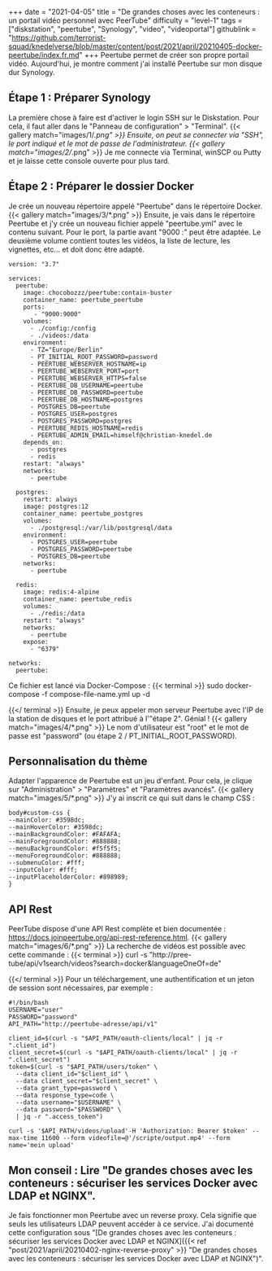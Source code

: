 +++
date = "2021-04-05"
title = "De grandes choses avec les conteneurs : un portail vidéo personnel avec PeerTube"
difficulty = "level-1"
tags = ["diskstation", "peertube", "Synology", "video", "videoportal"]
githublink = "https://github.com/terrorist-squad/knedelverse/blob/master/content/post/2021/april/20210405-docker-peertube/index.fr.md"
+++
Peertube permet de créer son propre portail vidéo. Aujourd'hui, je montre comment j'ai installé Peertube sur mon disque dur Synology.
## Étape 1 : Préparer Synology
La première chose à faire est d'activer le login SSH sur le Diskstation. Pour cela, il faut aller dans le "Panneau de configuration" > "Terminal".
{{< gallery match="images/1/*.png" >}}
Ensuite, on peut se connecter via "SSH", le port indiqué et le mot de passe de l'administrateur.
{{< gallery match="images/2/*.png" >}}
Je me connecte via Terminal, winSCP ou Putty et je laisse cette console ouverte pour plus tard.
## Étape 2 : Préparer le dossier Docker
Je crée un nouveau répertoire appelé "Peertube" dans le répertoire Docker.
{{< gallery match="images/3/*.png" >}}
Ensuite, je vais dans le répertoire Peertube et j'y crée un nouveau fichier appelé "peertube.yml" avec le contenu suivant. Pour le port, la partie avant "9000 :" peut être adaptée. Le deuxième volume contient toutes les vidéos, la liste de lecture, les vignettes, etc... et doit donc être adapté.
```
version: "3.7"

services:
  peertube:
    image: chocobozzz/peertube:contain-buster
    container_name: peertube_peertube
    ports:
       - "9000:9000"
    volumes:
      - ./config:/config
      - ./videos:/data
    environment:
      - TZ="Europe/Berlin"
      - PT_INITIAL_ROOT_PASSWORD=password
      - PEERTUBE_WEBSERVER_HOSTNAME=ip
      - PEERTUBE_WEBSERVER_PORT=port
      - PEERTUBE_WEBSERVER_HTTPS=false
      - PEERTUBE_DB_USERNAME=peertube
      - PEERTUBE_DB_PASSWORD=peertube
      - PEERTUBE_DB_HOSTNAME=postgres
      - POSTGRES_DB=peertube
      - POSTGRES_USER=postgres
      - POSTGRES_PASSWORD=postgres
      - PEERTUBE_REDIS_HOSTNAME=redis
      - PEERTUBE_ADMIN_EMAIL=himself@christian-knedel.de
    depends_on:
      - postgres
      - redis
    restart: "always"
    networks:
      - peertube

  postgres:
    restart: always
    image: postgres:12
    container_name: peertube_postgres
    volumes:
      - ./postgresql:/var/lib/postgresql/data
    environment:
      - POSTGRES_USER=peertube
      - POSTGRES_PASSWORD=peertube
      - POSTGRES_DB=peertube
    networks:
      - peertube

  redis:
    image: redis:4-alpine
    container_name: peertube_redis
    volumes:
      - ./redis:/data
    restart: "always"
    networks:
      - peertube
    expose:
      - "6379"

networks:
  peertube:

```
Ce fichier est lancé via Docker-Compose :
{{< terminal >}}
sudo docker-compose -f compose-file-name.yml up -d

{{</ terminal >}}
Ensuite, je peux appeler mon serveur Peertube avec l'IP de la station de disques et le port attribué à l'"étape 2". Génial !
{{< gallery match="images/4/*.png" >}}
Le nom d'utilisateur est "root" et le mot de passe est "password" (ou étape 2 / PT_INITIAL_ROOT_PASSWORD).
## Personnalisation du thème
Adapter l'apparence de Peertube est un jeu d'enfant. Pour cela, je clique sur "Administration" > "Paramètres" et "Paramètres avancés".
{{< gallery match="images/5/*.png" >}}
J'y ai inscrit ce qui suit dans le champ CSS :
```
body#custom-css {
--mainColor: #3598dc;
--mainHoverColor: #3598dc;
--mainBackgroundColor: #FAFAFA;
--mainForegroundColor: #888888;
--menuBackgroundColor: #f5f5f5;
--menuForegroundColor: #888888;
--submenuColor: #fff;
--inputColor: #fff;
--inputPlaceholderColor: #898989;
}

```

## API Rest
PeerTube dispose d'une API Rest complète et bien documentée : https://docs.joinpeertube.org/api-rest-reference.html.
{{< gallery match="images/6/*.png" >}}
La recherche de vidéos est possible avec cette commande :
{{< terminal >}}
curl -s "http://pree-tube/api/v1search/videos?search=docker&languageOneOf=de"

{{</ terminal >}}
Pour un téléchargement, une authentification et un jeton de session sont nécessaires, par exemple :
```
#!/bin/bash
USERNAME="user"
PASSWORD="password"
API_PATH="http://peertube-adresse/api/v1"

client_id=$(curl -s "$API_PATH/oauth-clients/local" | jq -r ".client_id")
client_secret=$(curl -s "$API_PATH/oauth-clients/local" | jq -r ".client_secret")
token=$(curl -s "$API_PATH/users/token" \
  --data client_id="$client_id" \
  --data client_secret="$client_secret" \
  --data grant_type=password \
  --data response_type=code \
  --data username="$USERNAME" \
  --data password="$PASSWORD" \
  | jq -r ".access_token")

curl -s '$API_PATH/videos/upload'-H 'Authorization: Bearer $token' --max-time 11600 --form videofile=@'/scripte/output.mp4' --form name='mein upload' 

```

## Mon conseil : Lire "De grandes choses avec les conteneurs : sécuriser les services Docker avec LDAP et NGINX".
Je fais fonctionner mon Peertube avec un reverse proxy. Cela signifie que seuls les utilisateurs LDAP peuvent accéder à ce service. J'ai documenté cette configuration sous "[De grandes choses avec les conteneurs : sécuriser les services Docker avec LDAP et NGINX]({{< ref "post/2021/april/20210402-nginx-reverse-proxy" >}} "De grandes choses avec les conteneurs : sécuriser les services Docker avec LDAP et NGINX")".
